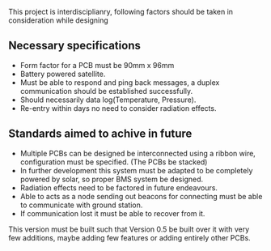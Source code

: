 This project is interdisciplianry, following factors should be taken in consideration while designing

## Necessary specifications
- Form factor for a PCB must be 90mm x 96mm
- Battery powered satellite.
- Must be able to respond and ping back messages, a duplex communication should be established successfully.
- Should necessarily data log(Temperature, Pressure).
- Re-entry within days no need to consider radiation effects.


## Standards aimed to achive in future
- Multiple PCBs can be designed be interconnected using a ribbon wire, configuration must be specified. (The PCBs be stacked)
- In further development this system must be adapted to be completely powered by solar, so proper BMS system be designed.
- Radiation effects need to be factored in future endeavours.
- Able to acts as a node sending out beacons for connecting must be able to communicate with ground station.
- If communication lost it must be able to recover from it.

This version must be built such that Version 0.5 be built over it with very few additions, maybe adding few features or adding entirely other PCBs.
